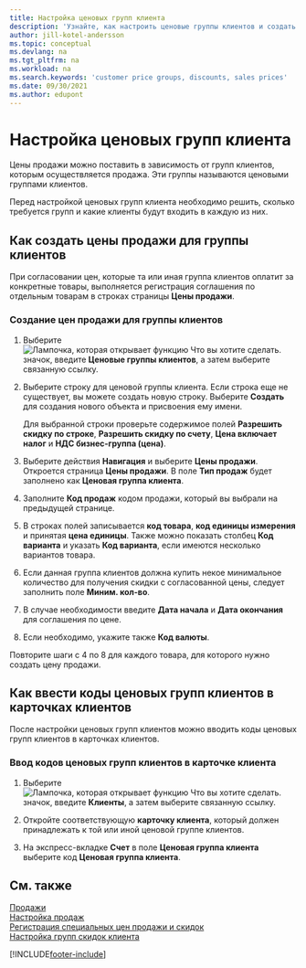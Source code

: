 ```yaml
---
title: Настройка ценовых групп клиента
description: 'Узнайте, как настроить ценовые группы клиентов и создать цены продажи для этих групп.'
author: jill-kotel-andersson
ms.topic: conceptual
ms.devlang: na
ms.tgt_pltfrm: na
ms.workload: na
ms.search.keywords: 'customer price groups, discounts, sales prices'
ms.date: 09/30/2021
ms.author: edupont
---
```


# <a name="set-up-customer-price-groups"></a><a name="set-up-customer-price-groups"></a>Настройка ценовых групп клиента
  
Цены продажи можно поставить в зависимость от групп клиентов, которым осуществляется продажа. Эти группы называются ценовыми группами клиентов.

Перед настройкой ценовых групп клиента необходимо решить, сколько требуется групп и какие клиенты будут входить в каждую из них.  

## <a name="how-to-create-sales-prices-for-a-group-of-customers"></a><a name="how-to-create-sales-prices-for-a-group-of-customers"></a>Как создать цены продажи для группы клиентов

При согласовании цен, которые та или иная группа клиентов оплатит за конкретные товары, выполняется регистрация соглашения по отдельным товарам в строках страницы **Цены продажи**.

### <a name="to-create-sales-prices-for-a-group-of-customers"></a><a name="to-create-sales-prices-for-a-group-of-customers"></a>Создание цен продажи для группы клиентов

1. Выберите ![Лампочка, которая открывает функцию Что вы хотите сделать.](media/ui-search/search_small.png "Что вы хотите сделать") значок, введите **Ценовые группы клиентов**, а затем выберите связанную ссылку.  

2. Выберите строку для ценовой группы клиента. Если строка еще не существует, вы можете создать новую строку. Выберите **Создать** для создания нового объекта и присвоения ему имени.  
    
    Для выбранной строки проверьте содержимое полей **Разрешить скидку по строке**, **Разрешить скидку по счету**, **Цена включает налог** и **НДС бизнес-группа (цена)**. 
  
3. Выберите действия **Навигация** и выберите **Цены продажи**. Откроется страница **Цены продажи**. В поле **Тип продаж** будет заполнено как **Ценовая группа клиента**.  
  
4. Заполните **Код продаж** кодом продажи, который вы выбрали на предыдущей странице.  
  
5. В строках полей записывается **код товара**, **код единицы измерения** и принятая **цена единицы**. Также можно показать столбец **Код варианта** и указать **Код варианта**, если имеются несколько вариантов товара.  
  
6. Если данная группа клиентов должна купить некое минимальное количество для получения скидки с согласованной цены, следует заполнить поле **Миним. кол-во**.  

7. В случае необходимости введите **Дата начала** и **Дата окончания** для соглашения по цене.  
  
8. Если необходимо, укажите также **Код валюты**.

Повторите шаги с 4 по 8 для каждого товара, для которого нужно создать цену продажи.

## <a name="how-to-enter-customer-price-group-codes-on-customer-cards"></a><a name="how-to-enter-customer-price-group-codes-on-customer-cards"></a>Как ввести коды ценовых групп клиентов в карточках клиентов

После настройки ценовых групп клиентов можно вводить коды ценовых групп клиентов в карточках клиентов.

### <a name="to-enter-customer-price-group-codes-on-a-customer-card"></a><a name="to-enter-customer-price-group-codes-on-a-customer-card"></a>Ввод кодов ценовых групп клиентов в карточке клиента

1. Выберите ![Лампочка, которая открывает функцию Что вы хотите сделать.](media/ui-search/search_small.png "Что вы хотите сделать") значок, введите **Клиенты**, а затем выберите связанную ссылку.  

2. Откройте соответствующую **карточку клиента**, который должен принадлежать к той или иной ценовой группе клиентов.  

3. На экспресс-вкладке **Счет** в поле **Ценовая группа клиента** выберите код **Ценовая группа клиента**.  


## <a name="see-also"></a><a name="see-also"></a>См. также

[Продажи](sales-manage-sales.md)  
[Настройка продаж](sales-setup-sales.md)  
[Регистрация специальных цен продажи и скидок](sales-how-record-sales-price-discount-payment-agreements.md)  
[Настройка групп скидок клиента](sales-how-to-set-up-customer-discount-groups.md)  

[!INCLUDE[footer-include](includes/footer-banner.md)]
